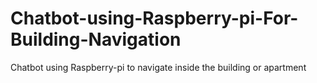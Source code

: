 # Chatbot-using-Raspberry-pi-For-Building-Navigation
Chatbot using Raspberry-pi to navigate inside the building or apartment 
